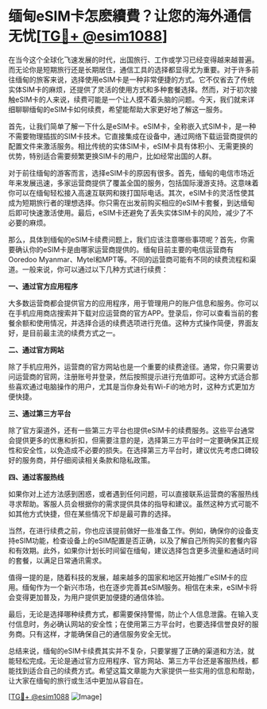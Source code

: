 # 缅甸eSIM卡怎麽續費？让您的海外通信无忧[[TG💪+ @esim1088](https://t.me/s/esim1088)]

在当今这个全球化飞速发展的时代，出国旅行、工作或学习已经变得越来越普遍。而无论你是短期旅行还是长期居住，通信工具的选择都显得尤为重要。对于许多前往缅甸的旅客来说，选择使用eSIM卡是一种非常便捷的方式。它不仅省去了传统实体SIM卡的麻烦，还提供了灵活的使用方式和多种套餐选择。然而，对于初次接触eSIM卡的人来说，续费可能是一个让人摸不着头脑的问题。今天，我们就来详细聊聊缅甸的eSIM卡如何续费，希望能帮助大家更好地了解这一服务。

首先，让我们简单了解一下什么是eSIM卡。eSIM卡，全称嵌入式SIM卡，是一种不需要物理插拔的SIM卡技术。它直接集成在设备中，通过网络下载运营商提供的配置文件来激活服务。相比传统的实体SIM卡，eSIM卡具有体积小、无需更换的优势，特别适合需要频繁更换SIM卡的用户，比如经常出国的人群。

对于前往缅甸的游客而言，选择eSIM卡的原因有很多。首先，缅甸的电信市场近年来发展迅速，多家运营商提供了覆盖全国的服务，包括国际漫游支持。这意味着你可以在缅甸轻松接入高速互联网和拨打国际电话。其次，eSIM卡的灵活性使其成为短期旅行者的理想选择。你只需在出发前购买相应的eSIM卡套餐，到达缅甸后即可快速激活使用。最后，eSIM卡还避免了丢失实体SIM卡的风险，减少了不必要的麻烦。

那么，具体到缅甸的eSIM卡续费问题上，我们应该注意哪些事项呢？首先，你需要确认你的eSIM卡是由哪家运营商提供的。缅甸目前主要的电信运营商有Ooredoo Myanmar、Mytel和MPT等。不同的运营商可能有不同的续费流程和渠道。一般来说，你可以通过以下几种方式进行续费：

**一、通过官方应用程序**

大多数运营商都会提供官方的应用程序，用于管理用户的账户信息和服务。你可以在手机应用商店搜索并下载对应运营商的官方APP。登录后，你可以查看当前的套餐余额和使用情况，并选择合适的续费选项进行充值。这种方式操作简便，界面友好，是目前最主流的续费方式之一。

**二、通过官方网站**

除了手机应用外，运营商的官方网站也是一个重要的续费途径。通常，你只需要访问运营商的官网，注册账号并登录，然后按照提示进行充值即可。这种方式适合那些喜欢通过电脑操作的用户，尤其是当你身处有Wi-Fi的地方时，这种方式更加方便快捷。

**三、通过第三方平台**

除了官方渠道外，还有一些第三方平台也提供eSIM卡的续费服务。这些平台通常会提供更多的优惠和折扣，但需要注意的是，选择第三方平台时一定要确保其正规性和安全性，以免造成不必要的损失。在选择第三方平台时，建议优先考虑口碑较好的服务商，并仔细阅读相关条款和隐私政策。

**四、通过客服热线**

如果你对上述方法感到困惑，或者遇到任何问题，可以直接联系运营商的客服热线寻求帮助。客服人员会根据你的需求提供具体的指导和建议。虽然这种方式可能不如其他方式快捷，但在某些情况下却是最可靠的选择。

当然，在进行续费之前，你也应该提前做好一些准备工作。例如，确保你的设备支持eSIM功能，检查设备上的eSIM配置是否正确，以及了解自己所购买的套餐内容和有效期。此外，如果你计划长时间留在缅甸，建议选择包含更多流量和通话时间的套餐，以满足日常通讯需求。

值得一提的是，随着科技的发展，越来越多的国家和地区开始推广eSIM卡的应用。缅甸作为一个新兴市场，也在逐步完善其eSIM服务。相信在未来，eSIM卡将会变得更加普及，为用户提供更加便捷的通信体验。

最后，无论是选择哪种续费方式，都需要保持警惕，防止个人信息泄露。在输入支付信息时，务必确认网站的安全性；在使用第三方平台时，也要选择信誉良好的服务商。只有这样，才能确保自己的通信服务安全无忧。

总结来说，缅甸的eSIM卡续费其实并不复杂，只要掌握了正确的渠道和方法，就能轻松完成。无论是通过官方应用程序、官方网站、第三方平台还是客服热线，都能找到适合自己的续费方式。希望这篇文章能为大家提供一些实用的信息和帮助，让大家在缅甸的旅行或生活中更加从容自在。

[[TG💪+ @esim1088](https://t.me/s/esim1088) ![Image](https://i.postimg.cc/4NQfJmqS/Snipaste-2025-05-13-00-14-12.png)]